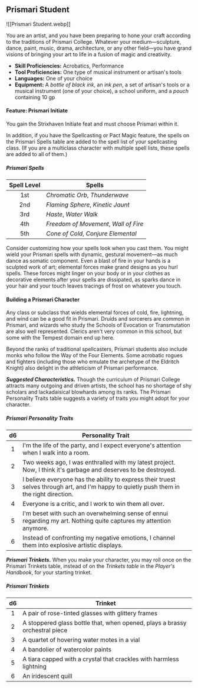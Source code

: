 ## Prismari Student

![[Prismari Student.webp]]

You are an artist, and you have been preparing to hone your craft according to the traditions of Prismari College. Whatever your medium—sculpture, dance, paint, music, drama, architecture, or any other field—you have grand visions of bringing your art to life in a fusion of magic and creativity.

- **Skill Proficiencies:** Acrobatics, Performance
- **Tool Proficiencies:** One type of musical instrument or artisan's tools
- **Languages:** One of your choice
- **Equipment:** A *bottle of black ink*, an *ink pen*, a set of artisan's tools or a musical instrument (one of your choice), a school uniform, and a *pouch* containing 10 gp

#### Feature: Prismari Initiate

You gain the Strixhaven Initiate feat and must choose Prismari within it.

In addition, if you have the Spellcasting or Pact Magic feature, the spells on the Prismari Spells table are added to the spell list of your spellcasting class. (If you are a multiclass character with multiple spell lists, these spells are added to all of them.)

##### Prismari Spells
| Spell Level | Spells                                |
|:-----------:|---------------------------------------|
|     1st     | *Chromatic Orb*, *Thunderwave*        |
|     2nd     | *Flaming Sphere*, *Kinetic Jaunt*     |
|     3rd     | *Haste*, *Water Walk*                 |
|     4th     | *Freedom of Movement*, *Wall of Fire* |
|     5th     | *Cone of Cold*, *Conjure Elemental*   |

Consider customizing how your spells look when you cast them. You might wield your Prismari spells with dynamic, gestural movement—as much dance as somatic component. Even a blast of fire in your hands is a sculpted work of art; elemental forces make grand designs as you hurl spells. These forces might linger on your body or in your clothes as decorative elements after your spells are dissipated, as sparks dance in your hair and your touch leaves tracings of frost on whatever you touch.

#### Building a Prismari Character

Any class or subclass that wields elemental forces of cold, fire, lightning, and wind can be a good fit in Prismari. Druids and sorcerers are common in Prismari, and wizards who study the Schools of Evocation or Transmutation are also well represented. Clerics aren't very common in this school, but some with the Tempest domain end up here.

Beyond the ranks of traditional spellcasters, Prismari students also include monks who follow the Way of the Four Elements. Some acrobatic rogues and fighters (including those who emulate the archetype of the Eldritch Knight) also delight in the athleticism of Prismari performance.

***Suggested Characteristics.*** Though the curriculum of Prismari College attracts many outgoing and driven artists, the school has no shortage of shy scholars and lackadaisical blowhards among its ranks. The Prismari Personality Traits table suggests a variety of traits you might adopt for your character.

##### Prismari Personality Traits
|  d6 | Personality Trait                                                                                                                         |
|:---:|-------------------------------------------------------------------------------------------------------------------------------------------|
|  1  | I'm the life of the party, and I expect everyone's attention when I walk into a room.                                                     |
|  2  | Two weeks ago, I was enthralled with my latest project. Now, I think it's garbage and deserves to be destroyed.                           |
|  3  | I believe everyone has the ability to express their truest selves through art, and I'm happy to quietly push them in the right direction. |
|  4  | Everyone is a critic, and I work to win them all over.                                                                                    |
|  5  | I'm beset with such an overwhelming sense of ennui regarding my art. Nothing quite captures my attention anymore.                         |
|  6  | Instead of confronting my negative emotions, I channel them into explosive artistic displays.                                             |

***Prismari Trinkets.*** When you make your character, you may roll once on the Prismari Trinkets table, instead of on the *Trinkets table* in the *Player's Handbook*, for your starting trinket.

##### Prismari Trinkets
|  d6 | Trinket                                                                     |
|:---:|-----------------------------------------------------------------------------|
|  1  | A pair of rose-tinted glasses with glittery frames                          |
|  2  | A stoppered glass bottle that, when opened, plays a brassy orchestral piece |
|  3  | A quartet of hovering water motes in a vial                                 |
|  4  | A bandolier of watercolor paints                                            |
|  5  | A tiara capped with a crystal that crackles with harmless lightning         |
|  6  | An iridescent quill                                                         |